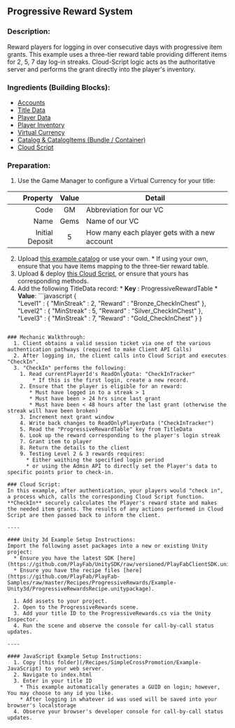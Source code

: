 ## Progressive Reward System
### Description:
Reward players for logging in over consecutive days with progressive item grants.  This example uses a three-tier reward table providing different items for 2, 5, 7 day log-in streaks. Cloud-Script logic acts as the authoritative server and performs the grant directly into the player's inventory.   

### Ingredients (Building Blocks):
  * [Accounts](https://api.playfab.com/docs/building-blocks#Accounts)
  * [Title Data](https://api.playfab.com/docs/building-blocks#Title_Data)
  * [Player Data](https://api.playfab.com/docs/building-blocks#Player_Data)
  * [Player Inventory](https://api.playfab.com/docs/building-blocks#Player_Inventory)
  * [Virtual Currency](https://api.playfab.com/docs/building-blocks#Virtual_Currency)
  * [Catalog & CatalogItems (Bundle / Container)](https://api.playfab.com/docs/building-blocks#Catalog)
  * [Cloud Script](https://api.playfab.com/docs/building-blocks#Cloud_Script)

### Preparation:
  1. Use the Game Manager to configure a Virtual Currency for your title:

  | Property | Value | Detail
  ---: | :---: | --- 
  Code | GM | Abbreviation for our VC
  Name | Gems | Name of our VC
  Initial Deposit | 5 | How many each player gets with a new account

  2. Upload [this example catalog](/Recipes/ProgressiveRewards/PlayFab-JSON/Catalog.json) or use your own.
    * If using your own, ensure that you have items mapping to the three-tier reward table.
  3. Upload & deploy [this Cloud Script](/Recipes/ProgressiveRewards/CloudScript.js), or ensure that yours has corresponding methods.
  4. Add the following TitleData record:
    * **Key** : ProgressiveRewardTable
    * **Value**: 
    ```javascript
{   
  "Level1" : { 
      "MinStreak" : 2, 
      "Reward" : "Bronze_CheckInChest" },
  "Level2" : { 
      "MinStreak" : 5, 
      "Reward" : "Silver_CheckInChest" },
  "Level3" : { 
      "MinStreak" : 7, 
      "Reward" : "Gold_CheckInChest" } 
}
``` 

### Mechanic Walkthrough:
  1. Client obtains a valid session ticket via one of the various authentication pathways (required to make Client API Calls)
  2. After logging in, the client calls into Cloud Script and executes "CheckIn". 
  3. "CheckIn" performs the following:
    1. Read currentPlayerId's ReadOnlyData: "CheckInTracker"
    	* If this is the first login, create a new record.
    2. Ensure that the player is eligible for an reward:
       * Must have logged in to a streak > 1
       * Must have been > 24 hrs since last grant
       * Must have been < 48 hours after the last grant (otherwise the streak will have been broken)
    3. Increment next grant window
    4. Write back changes to ReadOnlyPlayerData ("CheckInTracker")
    5. Read the "ProgressiveRewardTable" key from TitleData
    6. Look up the reward corresponding to the player's login streak 
    7. Grant item to player
    8. Return the details to the client 
    9. Testing Level 2 & 3 rewards requires:
      * Either waithing the specified login period 
      * or using the Admin API to directly set the Player's data to specific points prior to check-in. 

### Cloud Script:
In this example, after authentication, your players would "check in", a process which, calls the corresponding Cloud Script function. **CheckIn** securely calculates the Player's reward state and makes the needed item grants. The results of any actions performed in Cloud Script are then passed back to inform the client.

----

#### Unity 3d Example Setup Instructions:
Import the following asset packages into a new or existing Unity project:
  * Ensure you have the latest SDK [here](https://github.com/PlayFab/UnitySDK/raw/versioned/PlayFabClientSDK.unitypackage).
  * Ensure you have the recipe files [here](https://github.com/PlayFab/PlayFab-Samples/raw/master/Recipes/ProgressiveRewards/Example-Unity3d/ProgressiveRewardsRecipe.unitypackage).
  
  1. Add assets to your project. 
  2. Open to the ProgressiveRewards scene.
  3. Add your title ID to the ProgressiveRewards.cs via the Unity Inspector.
  4. Run the scene and observe the console for call-by-call status updates.

----

#### JavaScript Example Setup Instructions:
  1. Copy [this folder](/Recipes/SimpleCrossPromotion/Example-JavaScript) to your web server. 
  2. Navigate to index.html  
  3. Enter in your title ID
    * This example automatically generates a GUID on login; however, You may choose to any id you like.
    * After logging in whatever id was used will be saved into your browser's localstorage
  4. Observe your browser's developer console for call-by-call status updates.